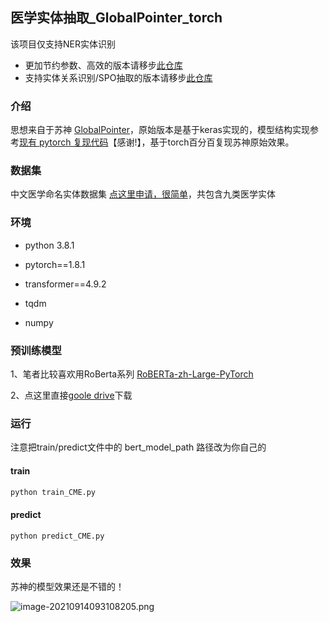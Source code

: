 ## 医学实体抽取_GlobalPointer_torch
该项目仅支持NER实体识别
+ 更加节约参数、高效的版本请移步[此仓库](https://github.com/xhw205/Efficient-GlobalPointer-torch)
+ 支持实体关系识别/SPO抽取的版本请移步[此仓库](https://github.com/xhw205/GPLinker_torch)
### 介绍

思想来自于苏神 [GlobalPointer](https://kexue.fm/archives/8373)，原始版本是基于keras实现的，模型结构实现参考[现有 pytorch 复现代码](https://github.com/gaohongkui/GlobalPointer_pytorch)【感谢!】，基于torch百分百复现苏神原始效果。

### 数据集

中文医学命名实体数据集 [点这里申请，很简单](https://tianchi.aliyun.com/dataset/dataDetail?dataId=95414#1)，共包含九类医学实体

### 环境

+ python 3.8.1

+ pytorch==1.8.1
+ transformer==4.9.2
+ tqdm
+ numpy

### 预训练模型

1、笔者比较喜欢用RoBerta系列 [RoBERTa-zh-Large-PyTorch](https://github.com/brightmart/roberta_zh)

2、点这里直接[goole drive](https://drive.google.com/file/d/1yK_P8VhWZtdgzaG0gJ3zUGOKWODitKXZ/view)下载

### 运行

注意把train/predict文件中的 bert_model_path 路径改为你自己的

#### train

```python
python train_CME.py
```

#### predict

```
python predict_CME.py
```

### 效果

苏神的模型效果还是不错的！

![image-20210914093108205.png](https://i.loli.net/2021/09/14/a1Zj7d4ik9CoePU.png)

